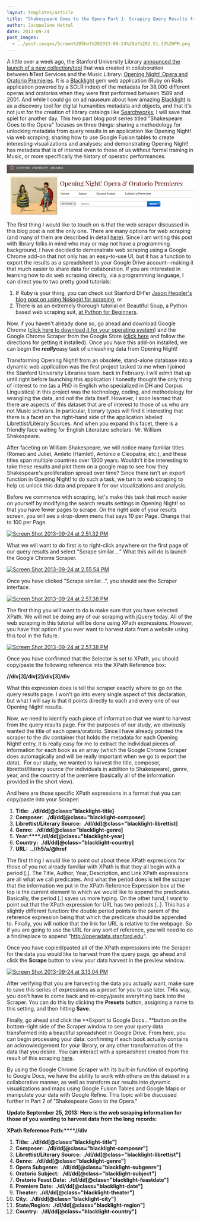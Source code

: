 ```yaml
---
layout: templates/article
title: "Shakespeare Goes to the Opera Part 1: Scraping Query Results from Opening Night!"
author: Jacqueline Hettel
date: 2013-09-24
post_images:
  - ../post-images/Screen%20Shot%202013-09-24%20at%202.51.32%20PM.png
---
```


A little over a week ago, the Stanford University Library [announced the launch of a new collection/tool](http://library.stanford.edu/news/2013/09/introducing-opening-night) that was created in collaboration between ***h***Text Services and the Music Library: [Opening Night! Opera and Oratorio Premieres](http://operadata.stanford.edu/). It is a [Blacklight](http://projectblacklight.org/) gem web application (Ruby on Rails application powered by a SOLR index) of the metadata for 38,000 different operas and oratorios when they were first performed between 1589 and 2001. And while I could go on ad nauseum about how amazing [Blacklight](http://projectblacklight.org/) is as a discovery tool for digital humanities metadata and objects, and that it's not just for the creation of library catalogs like [Searchworks](http://searchworks.stanford.edu/), I will save that spiel for another day. This two part blog post series titled "Shakespeare Goes to the Opera" focuses on three things: sharing a methodology for unlocking metadata from query results in an application like Opening Night! via web scraping; sharing how to use Google Fusion tables to create interesting visualizations and analyses; and demonstrating Opening Night! has metadata that is of interest even to those of us without formal training in Music, or more specifically the history of operatic performances.


![](../post-images/Screen%20Shot%202013-09-24%20at%202.51.32%20PM.png)


The first thing I would like to touch on is that the web scraper discussed in this blog post is not the only one. There are many options for web scraping (and many of them are described in detail [here](http://stackoverflow.com/questions/2861/options-for-html-scraping)). Since I am writing this post with library folks in mind who may or may not have a programming background, I have decided to demonstrate web scraping using a Google Chrome add-on that not only has an easy-to-use UI, but it has a function to export the results as a spreadsheet to your Google Drive account--making it that much easier to share data for collaboration. If you are interested in learning how to do web scraping directly, via a programming language, I can direct you to two pretty good tutorials:


1. If Ruby is your thing, you can check out Stanford DH'er [Jason Heppler's blog post on using Nokogiri for scraping](http://jasonheppler.org/2012/10/12/better-web-scraping-with-nokogiri.html), or
2. There is as an extremely thorough tutorial on Beautiful Soup, a Python based web scraping suit, [at Python for Beginners](http://www.pythonforbeginners.com/python-on-the-web/web-scraping-with-beautifulsoup/).

Now, if you haven't already done so, go ahead and download Google Chrome ([click here to download it for your operating system](https://www.google.com/intl/en/chrome/browser/)) and the Google Chrome Scraper from the Google Store ([click here](https://chrome.google.com/webstore/detail/scraper/mbigbapnjcgaffohmbkdlecaccepngjd?hl=en) and follow the directions for getting it installed). Once you have this add-on installed, we can begin the ***really***easy task of unleashing data from Opening Night!


Transforming Opening Night! from an obsolete, stand-alone database into a dynamic web application was the first project tasked to me when I joined the Stanford University Libraries team  back in February. I will admit that up until right before launching this application I honestly thought the only thing of interest to me (as a PhD in English who specialized in DH and Corpus Linguistics) in this project was the technology, coding, and methodology for wrangling the data, and not the data itself. However, I soon learned that there are aspects of this dataset that are of interest to those of us who are not Music scholars. In particular, literary types will find it interesting that there is a facet on the right-hand side of the application labeled Librettist/Literary Sources. And when you expand this facet, there is a friendly face waiting for English Literature scholars: Mr. William Shakespeare.


After faceting on William Shakespeare, we will notice many familiar titles (Romeo and Juliet, Amleto (Hamlet), Antonio e Cleopatra, etc.), and these titles span multiple countries over 1300 years. Wouldn't it be interesting to take these results and plot them on a google map to see how they Shakespeare's proliferation spread over time? Since there isn't an export function in Opening Night! to do such a task, we turn to web scraping to help us unlock this data and prepare it for our visualizations and analysis.


Before we commence with scraping, let's make this task that much easier on yourself by modifying the search results settings in Opening Night! so that you have fewer pages to scrape. On the right side of your results screen, you will see a drop-down menu that says 10 per Page. Change that to 100 per Page.


[![Screen Shot 2013-09-24 at 2.51.32 PM](http://www.linguabrarian.com/wp-content/uploads/2013/10/Screen-Shot-2013-09-24-at-2.51.32-PM-1024x545.png)](http://www.linguabrarian.com/wp-content/uploads/2013/10/Screen-Shot-2013-09-24-at-2.51.32-PM.png)


What we will want to do first is to right-click anywhere on the first page of our query results and select "Scrape similar...." What this will do is launch the Google Chrome Scraper.


[![Screen Shot 2013-09-24 at 2.55.54 PM](http://www.linguabrarian.com/wp-content/uploads/2013/10/Screen-Shot-2013-09-24-at-2.55.54-PM-1024x709.png)](http://www.linguabrarian.com/wp-content/uploads/2013/10/Screen-Shot-2013-09-24-at-2.55.54-PM.png)





Once you have clicked "Scrape similar...", you should see the Scraper interface.


[![Screen Shot 2013-09-24 at 2.57.38 PM](http://www.linguabrarian.com/wp-content/uploads/2013/10/Screen-Shot-2013-09-24-at-2.57.38-PM-300x145.png)](http://www.linguabrarian.com/wp-content/uploads/2013/10/Screen-Shot-2013-09-24-at-2.57.38-PM.png)





The first thing you will want to do is make sure that you have selected XPath. We will not be doing any of our scraping with jQuery today. All of the web scraping in this tutorial will be done using XPath expressions. However, you have that option if you ever want to harvest data from a website using this tool in the future.


[![Screen Shot 2013-09-24 at 2.57.38 PM](http://www.linguabrarian.com/wp-content/uploads/2013/10/Screen-Shot-2013-09-24-at-2.57.38-PM1-300x159.png)](http://www.linguabrarian.com/wp-content/uploads/2013/10/Screen-Shot-2013-09-24-at-2.57.38-PM1.png)





Once you have confirmed that the Selector is set to XPath, you should copy/paste the following reference into the XPath Reference box:


**//div[3]/div[2]/div[3]/div**


What this expression does is tell the scraper exactly where to go on the query results page. I won't go into every single aspect of this declaration, but what I will say is that it points directly to each and every one of our Opening Night! results.


Now, we need to identify each piece of information that we want to harvest from the query results page. For the purposes of our study, we obviously wanted the title of each opera/oratorio. Since I have already pointed the scraper to the div container that holds the metadata for each Opening Night! entry, it is really easy for me to extract the individual pieces of information for each book as an array (which the Google Chrome Scraper does automagically and will be really important when we go to export the data).  For our study, we wanted to harvest the title, composer, librettist/literary source (for individuals in addition to Shakespeare), genre, year, and the country of the premiere (basically all of the information provided in the short view).


And here are those specific XPath expressions in a format that you can copy/paste into your Scraper:


1. **Title:  ./dl/dd[@class="blacklight-title]**
2. **Composer:  ./dl/dd[@class="blacklight-composer]**
3. **Librettist/Literary Source:  ./dl/dd[@class="blacklight-librettist]**
4. **Genre:  ./dl/dd[@class="blacklight-genre]**
5. **Year:****./dl/dd[@class="blacklight-year]**
6. **Country:  ./dl/dd[@class="blacklight-country]**
7. **URL:  ..//h5/a/@href**

The first thing I would like to point out about these XPath expressions for those of you not already familiar with XPath is that they all begin with a period [.]. The Title, Author, Year, Description, and Link XPath expressions are all what we call predicates. And what the period does is tell the scraper that the information we put in the XPath Reference Expression box at the top is the current element to which we would like to append the predicates. Basically, the period [.] saves us more typing. On the other hand, I want to point out that the XPath expression for URL has two periods [..]. This has a slightly different function: the double period points to the parent of the reference expression being that which the predicate should be appended to. Finally, you will notice that the link for URL is relative to the webpage. So if you are going to use the URL for any sort of reference, you will need to do a find/replace to append "<http://operadata.stanford.edu>".


Once you have copied/pasted all of the XPath expressions into the Scraper for the data you would like to harvest from the query page, go ahead and click the **Scrape** button to view your data harvest in the preview window.


[![Screen Shot 2013-09-24 at 3.13.04 PM](http://www.linguabrarian.com/wp-content/uploads/2013/10/Screen-Shot-2013-09-24-at-3.13.04-PM-1024x355.png)](http://www.linguabrarian.com/wp-content/uploads/2013/10/Screen-Shot-2013-09-24-at-3.13.04-PM.png)





After verifying that you are harvesting the data you actually want, make sure to save this series of expressions as a preset for you to use later. THis way, you don't have to come back and re-copy/paste everything back into the Scraper. You can do this by clicking the **Presets** button, assigning a name to this setting, and then hitting **Save.**


Finally, go ahead and click the **Export to Google Docs...**button on the bottom-right side of the Scraper window to see your query data transformed into a beautiful spreadsheet in Google Drive. From here, you can begin processing your data: confirming if each book actually contains an acknowledgement for your library, or any other transformation of the data that you desire. You can interact with a spreadsheet created from the result of this scraping [here](https://docs.google.com/spreadsheet/ccc?key=0Av5EVcQFto7MdC1oNERaMDRleWtnM3duZUN4LXo3YWc&usp=sharing).


By using the Google Chrome Scraper with its built-in function of exporting to Google Docs, we have the ability to work with others on this dataset in a collaborative manner, as well as transform our results into dynamic visualizations and maps using Google Fusion Tables and Google Maps or manipulate your data with Google Refine. This topic will be discussed further in Part 2 of "Shakespeare Goes to the Opera."





**Update September 25, 2013: Here is the web scraping information for those of you wanting to harvest data from the long records:**


**XPath Reference Path:****//div**


1. **Title:  ./dl/dd[@class="blacklight-title"]**
2. **Composer:  ./dl/dd[@class="blacklight-composer"]**
3. **Librettist/Literary Source:  ./dl/dd[@class="blacklight-librettist"]**
4. **Genre:  ./dl/dd[@class="blacklight-genre"]**
5. **Opera Subgenre:  ./dl/dd[@class="blacklight-subgenre"]**
6. **Oratorio Subject:  ./dl/dd[@class="blacklight-subject"]**
7. **Oratorio Feast Date:  ./dl/dd[@class="blacklight-feastdate"]**
8. **Premiere Date:  ./dl/dd[@class="blacklight-date"]**
9. **Theater:  ./dl/dd[@class="blacklight-theater"]**
10. **City:  ./dl/dd[@class="blacklight-city"]**
11. **State/Region:  ./dl/dd[@class="blacklight-region"]**
12. **Country:  ./dl/dd[@class="blacklight-country"]**
